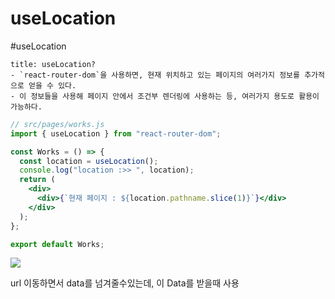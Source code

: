 # useLocation
#useLocation

```ad-note
title: useLocation?
- `react-router-dom`을 사용하면, 현재 위치하고 있는 페이지의 여러가지 정보를 추가적으로 얻을 수 있다. 
- 이 정보들을 사용해 페이지 안에서 조건부 렌더링에 사용하는 등, 여러가지 용도로 활용이 가능하다. 
```

```jsx
// src/pages/works.js
import { useLocation } from "react-router-dom";

const Works = () => {
  const location = useLocation();
  console.log("location :>> ", location);
  return (
    <div>
      <div>{`현재 페이지 : ${location.pathname.slice(1)}`}</div>
    </div>
  );
};

export default Works;
```

![](https://i.imgur.com/APMRdzb.png)

url 이동하면서 data를 넘겨줄수있는데, 이 Data를 받을때 사용
